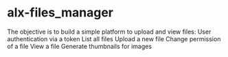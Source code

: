 # alx-files_manager
The objective is to build a simple platform to upload and view files:  User authentication via a token List all files Upload a new file Change permission of a file View a file Generate thumbnails for images
